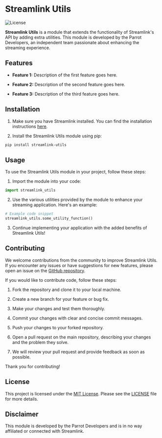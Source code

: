 # Streamlink Utils

![License](https://img.shields.io/badge/license-MIT-blue)

**Streamlink Utils** is a module that extends the functionality of Streamlink's API by adding extra utilities. This module is developed by the Parrot Developers, an independent team passionate about enhancing the streaming experience.

## Features

- **Feature 1:** 
  Description of the first feature goes here.

- **Feature 2:** 
  Description of the second feature goes here.

- **Feature 3:** 
  Description of the third feature goes here.

## Installation

1. Make sure you have Streamlink installed. You can find the installation instructions [here](https://streamlink.github.io/install.html).

2. Install the Streamlink Utils module using pip:

```bash
pip install streamlink-utils
```

## Usage

To use the Streamlink Utils module in your project, follow these steps:

1. Import the module into your code:

```python
import streamlink_utils
```

2. Use the various utilities provided by the module to enhance your streaming application. Here's an example:

```python
# Example code snippet
streamlink_utils.some_utility_function()
```

3. Continue implementing your application with the added benefits of Streamlink Utils!

## Contributing

We welcome contributions from the community to improve Streamlink Utils. If you encounter any issues or have suggestions for new features, please open an issue on the [GitHub repository](https://github.com/parrotdevelopers/streamlink-utils).

If you would like to contribute code, follow these steps:

1. Fork the repository and clone it to your local machine.

2. Create a new branch for your feature or bug fix.

3. Make your changes and test them thoroughly.

4. Commit your changes with clear and concise commit messages.

5. Push your changes to your forked repository.

6. Open a pull request on the main repository, describing your changes and the problem they solve.

7. We will review your pull request and provide feedback as soon as possible.

Thank you for contributing!

## License

This project is licensed under the [MIT License](LICENSE). Please see the [LICENSE](LICENSE) file for more details.

## Disclaimer

This module is developed by the Parrot Developers and is in no way affiliated or connected with Streamlink.